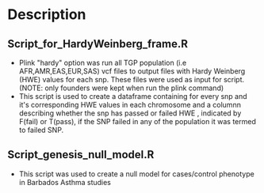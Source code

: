# Description
## Script_for_HardyWeinberg_frame.R
* Plink "hardy" option was run all TGP population (i.e AFR,AMR,EAS,EUR,SAS) vcf files to output files with Hardy Weinberg (HWE) values for each snp. These files were used as input for script. (NOTE: only founders were kept when run the plink command) <br />
* This script is used to create a dataframe containing for every snp and it's corresponding HWE values in each chromosome and a columnn describing whether the snp has passed or failed HWE , indicated by F(fail) or T(pass), if the SNP failed in any of the population it was termed to failed SNP.

## Script_genesis_null_model.R
* This script was used to create a null model for cases/control phenotype in Barbados Asthma studies

